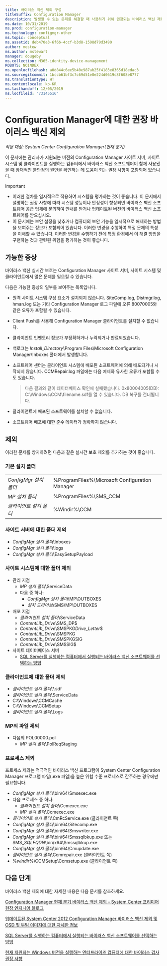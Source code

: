 ```yaml
---
title: 바이러스 백신 제외 구성
titleSuffix: Configuration Manager
description: 발생할 수 있는 문제를 해결할 때 사용하기 위해 권장되는 바이러스 백신 제외에 대해 알아봅니다.
ms.date: 10/31/2019
ms.prod: configuration-manager
ms.technology: configmgr-other
ms.topic: conceptual
ms.assetid: deb470e3-6f6b-4ccf-b3d8-1598d79d3490
author: mestew
ms.author: mstewart
manager: dougeby
ms.collection: M365-identity-device-management
ROBOTS: NOINDEX
ms.openlocfilehash: a0d844c6ee5b40e987ab25f4183e8365d18edac3
ms.sourcegitcommit: 1bccb61bf3c7c69d51e0e224d0619c8f608e8777
ms.translationtype: HT
ms.contentlocale: ko-KR
ms.lasthandoff: 12/05/2019
ms.locfileid: "73145516"
---
```

# <a name="recommended-antivirus-exclusions-for-configuration-manager"></a>Configuration Manager에 대한 권장 바이러스 백신 제외

*적용 대상: System Center Configuration Manager(현재 분기)*

이 문서에는 관리자가 지원되는 버전의 Configuration Manager 사이트 서버, 사이트 시스템 및 클라이언트를 실행하는 컴퓨터에서 바이러스 백신 소프트웨어이 함께 사용됐을 때 잠재적인 불안정의 원인을 확인하는 데 도움이 되는 권장 사항이 포함되어 있습니다.

> [!IMPORTANT]
>
> - 이러한 절차를 일시적으로 적용하여 시스템을 평가하는 것이 좋습니다. 이 문서에서 설명하는 권장 사항에 따라 시스템 성능이나 안정성이 향상되면 바이러스 백신 소프트웨어 공급 업체에 문의하여 안내를 받거나 업데이트된 버전의 바이러스 백신 소프트웨어를 받으십시오.
> - 이 문서에는 보안 설정을 낮추거나 컴퓨터의 보안 기능을 일시적으로 해제하는 방법을 보여주는 정보가 포함되어 있습니다. 이러한 변경을 수행하여 특정 문제의 특성을 이해할 수 있습니다. 이러한 변경을 수행하기 전에 특정 환경에서 이 해결 방법을 구현하는 것과 관련된 위험을 평가하는 것이 좋습니다.

## <a name="possible-symptoms"></a>가능한 증상 

바이러스 백신 실시간 보호는 Configuration Manager 사이트 서버, 사이트 시스템 및 클라이언트에서 많은 문제를 일으킬 수 있습니다.

다음은 가능한 증상의 일부를 보여주는 목록입니다.

- 원격 사이트 시스템 구성 요소가 설치되지 않습니다. SiteComp.log, Distmgr.log, hman.log 또는 기타 Configuration Manager 로그 파일에 오류 80070005와 같은 오류가 포함될 수 있습니다.
- Client Push를 사용해 Configuration Manager 클라이언트를 설치할 수 없습니다.
- 클라이언트 인벤토리 정보가 부정확하거나 누락되거나 만료되었습니다.
- 백로그는 *Install_Directory*\Program Files\Microsoft Configuration Manager\Inboxes 폴더에서 발생합니다.
- 소프트웨어 센터는 클라이언트 시스템에 배포된 소프트웨어에 의해 배포되거나 시작되지 않습니다. CCMRepair.log 파일에는 다음 예제와 유사한 오류가 포함될 수도 있습니다.

  > 다음 결과와 같이 데이터베이스 확인에 실패했습니다. 0x80004005(DB): C:\Windows\CCM\filename.sdf를 열 수 있습니다. DB 복구를 건너뜁니다.

- 클라이언트에 배포된 소프트웨어를 설치할 수 없습니다.
- 소프트웨어 배포에 대한 준수 데이터가 정확하지 않습니다.

## <a name="exclusions"></a>제외

이러한 문제를 방지하려면 다음과 같은 실시간 보호 제외를 추가하는 것이 좋습니다.

### <a name="default-installation-folders"></a>기본 설치 폴더

|  |  |
| - | - |
|*ConfigMgr 설치 폴더*  |  %ProgramFiles%\Microsoft Configuration Manager  |  
|*MP 설치 폴더*  |%ProgramFiles%\SMS_CCM  |  
|*클라이언트 설치 폴더*  |%Windir%\CCM  |  

### <a name="folder-exclusions-for-site-servers"></a>사이트 서버에 대한 폴더 제외

- *ConfigMgr 설치 폴더*\Inboxes
- *ConfigMgr 설치 폴더*\logs
- *ConfigMgr 설치 폴더*\EasySetupPayload

### <a name="folder-exclusions-for-site-systems"></a>사이트 시스템에 대한 폴더 제외

- 관리 지점
  - *MP 설치 폴더*\ServiceData
  - 다음 중 하나:
    - *ConfigMgr 설치 폴더*\MP\OUTBOXES
    - *설치 드라이브*\SMS\MP\OUTBOXES
- 배포 지점
  - *클라이언트 설치 폴더*\ServiceData
  - *ContentLib_Drive*\SMS_DP$
  - *ContentLib_Drive*\SMSPKG*Drive_Letter*$
  - *ContentLib_Drive*\SMSPKG
  - *ContentLib_Drive*\SMSPKGSIG
  - *ContentLib_Drive*\SMSSIG$
- 사이트 데이터베이스 서버
  - [SQL Server를 실행하는 컴퓨터에서 실행되는 바이러스 백신 소프트웨어를 선택하는 방법](https://support.microsoft.com/en-us/help/309422)

### <a name="folder-exclusions-for-clients"></a>클라이언트에 대한 폴더 제외

- *클라이언트 설치 폴더*\\\*.sdf
- *클라이언트 설치 폴더*\ServiceData
- C:\Windows\CCMCache
- C:\Windows\CCMSetup
- *클라이언트 설치 폴더*\Logs

### <a name="file-exclusions-for-mps"></a>MP의 파일 제외

- 다음의 POL00000.pol
  - *MP 설치 폴더*\PolReqStaging

### <a name="process-exclusions"></a>프로세스 제외

프로세스 제외는 적극적인 바이러스 백신 프로그램이 System Center Configuration Manager 프로그램 파일(.exe 파일)을 높은 위험 수준 프로세스로 간주하는 경우에만 필요합니다.

- *ConfigMgr 설치 폴더*\bin\64\Smsexec.exe
- 다음 프로세스 중 하나:
  - *클라이언트 설치 폴더*\Ccmexec.exe
  - *MP 설치 폴더*\Ccmexec.exe
- *클라이언트 설치 폴더*\CmRcService.exe (클라이언트 쪽)
- *ConfigMgr 설치 폴더*\bin\64\Sitecomp.exe
- *ConfigMgr 설치 폴더*\bin\64\Smswriter.exe
- *ConfigMgr 설치 폴더*\bin\64\Smssqlbkup.exe 또는 SMS_*SQLFQDN*\bin\x64\Smssqlbkup.exe
- *ConfigMgr 설치 폴더*\bin\64\Cmupdate.exe
- *클라이언트 설치 폴더*\Ccmrepair.exe (클라이언트 쪽)
- %*windir*%\CCMSetup\Ccmsetup.exe (클라이언트 쪽)

## <a name="next-steps"></a>다음 단계

바이러스 백신 제외에 대한 자세한 내용은 다음 문서를 참조하세요.

[Configuration Manager 현재 분기 바이러스 백신 제외 - System Center 프리미어 현장 엔지니어 블로그](https://blogs.technet.microsoft.com/systemcenterpfe/2017/05/24/configuration-manager-current-branch-antivirus-update/)

[업데이트된 System Center 2012 Configuration Manager 바이러스 백신 제외 및 OSD 및 부팅 이미지에 대한 자세한 정보](https://blogs.technet.microsoft.com/systemcenterpfe/2013/01/11/updated-system-center-2012-configuration-manager-antivirus-exclusions-with-more-details-on-osd-and-boot-images-etc/)

[SQL Server를 실행하는 컴퓨터에서 실행되는 바이러스 백신 소프트웨어를 선택하는 방법](https://support.microsoft.com/en-us/help/309422/how-to-choose-antivirus-software-to-run-on-computers-that-are-running-sql-server)

[현재 지원되는 Windows 버전을 실행하는 엔터프라이즈 컴퓨터에 대한 바이러스 검사 권장 사항](https://support.microsoft.com/en-us/help/822158/virus-scanning-recommendations-for-enterprise-computers-that-are-running-currently-supported-versions-of-windows)
